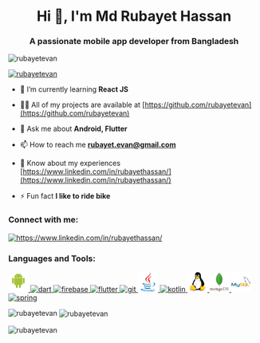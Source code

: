 <h1 align="center">Hi 👋, I'm Md Rubayet Hassan</h1>
<h3 align="center">A passionate mobile app developer from Bangladesh</h3>

<p align="left"> <img src="https://komarev.com/ghpvc/?username=rubayetevan&label=Profile%20views&color=0e75b6&style=flat" alt="rubayetevan" /> </p>

<p align="left"> <a href="https://github.com/ryo-ma/github-profile-trophy"><img src="https://github-profile-trophy.vercel.app/?username=rubayetevan" alt="rubayetevan" /></a> </p>

- 🌱 I’m currently learning **React JS**

- 👨‍💻 All of my projects are available at [https://github.com/rubayetevan](https://github.com/rubayetevan)

- 💬 Ask me about **Android, Flutter**

- 📫 How to reach me **rubayet.evan@gmail.com**

- 📄 Know about my experiences [https://www.linkedin.com/in/rubayethassan/](https://www.linkedin.com/in/rubayethassan/)

- ⚡ Fun fact **I like to ride bike**

<h3 align="left">Connect with me:</h3>
<p align="left">
<a href="https://linkedin.com/in/https://www.linkedin.com/in/rubayethassan/" target="blank"><img align="center" src="https://raw.githubusercontent.com/rahuldkjain/github-profile-readme-generator/master/src/images/icons/Social/linked-in-alt.svg" alt="https://www.linkedin.com/in/rubayethassan/" height="30" width="40" /></a>
</p>

<h3 align="left">Languages and Tools:</h3>
<p align="left"> <a href="https://developer.android.com" target="_blank" rel="noreferrer"> <img src="https://raw.githubusercontent.com/devicons/devicon/master/icons/android/android-original-wordmark.svg" alt="android" width="40" height="40"/> </a> <a href="https://dart.dev" target="_blank" rel="noreferrer"> <img src="https://www.vectorlogo.zone/logos/dartlang/dartlang-icon.svg" alt="dart" width="40" height="40"/> </a> <a href="https://firebase.google.com/" target="_blank" rel="noreferrer"> <img src="https://www.vectorlogo.zone/logos/firebase/firebase-icon.svg" alt="firebase" width="40" height="40"/> </a> <a href="https://flutter.dev" target="_blank" rel="noreferrer"> <img src="https://www.vectorlogo.zone/logos/flutterio/flutterio-icon.svg" alt="flutter" width="40" height="40"/> </a> <a href="https://git-scm.com/" target="_blank" rel="noreferrer"> <img src="https://www.vectorlogo.zone/logos/git-scm/git-scm-icon.svg" alt="git" width="40" height="40"/> </a> <a href="https://www.java.com" target="_blank" rel="noreferrer"> <img src="https://raw.githubusercontent.com/devicons/devicon/master/icons/java/java-original.svg" alt="java" width="40" height="40"/> </a> <a href="https://kotlinlang.org" target="_blank" rel="noreferrer"> <img src="https://www.vectorlogo.zone/logos/kotlinlang/kotlinlang-icon.svg" alt="kotlin" width="40" height="40"/> </a> <a href="https://www.linux.org/" target="_blank" rel="noreferrer"> <img src="https://raw.githubusercontent.com/devicons/devicon/master/icons/linux/linux-original.svg" alt="linux" width="40" height="40"/> </a> <a href="https://www.mongodb.com/" target="_blank" rel="noreferrer"> <img src="https://raw.githubusercontent.com/devicons/devicon/master/icons/mongodb/mongodb-original-wordmark.svg" alt="mongodb" width="40" height="40"/> </a> <a href="https://www.mysql.com/" target="_blank" rel="noreferrer"> <img src="https://raw.githubusercontent.com/devicons/devicon/master/icons/mysql/mysql-original-wordmark.svg" alt="mysql" width="40" height="40"/> </a> <a href="https://spring.io/" target="_blank" rel="noreferrer"> <img src="https://www.vectorlogo.zone/logos/springio/springio-icon.svg" alt="spring" width="40" height="40"/> </a> </p>

<p><img align="left" src="https://github-readme-stats.vercel.app/api/top-langs?username=rubayetevan&show_icons=true&locale=en&layout=compact" alt="rubayetevan" /></p>

<p>&nbsp;<img align="center" src="https://github-readme-stats.vercel.app/api?username=rubayetevan&show_icons=true&locale=en" alt="rubayetevan" /></p>

<p><img align="center" src="https://github-readme-streak-stats.herokuapp.com/?user=rubayetevan&" alt="rubayetevan" /></p>
